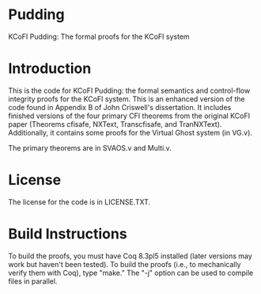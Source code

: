Pudding
=======

KCoFI Pudding: The formal proofs for the KCoFI system

Introduction
============
This is the code for KCoFI Pudding: the formal semantics and control-flow
integrity proofs for the KCoFI system.  This is an enhanced version of the
code found in Appendix B of John Criswell's dissertation.  It includes
finished versions of the four primary CFI theorems from the original KCoFI
paper (Theorems cfisafe, NXText, Transcfisafe, and TranNXText).  Additionally,
it contains some proofs for the Virtual Ghost system (in VG.v).

The primary theorems are in SVAOS.v and Multi.v.

License
=======
The license for the code is in LICENSE.TXT.

Build Instructions
==================

To build the proofs, you must have Coq 8.3pl5 installed (later versions may
work but haven't been tested).  To build the proofs (i.e., to mechanically
verify them with Coq), type "make."  The "-j" option can be used to
compile files in parallel.
